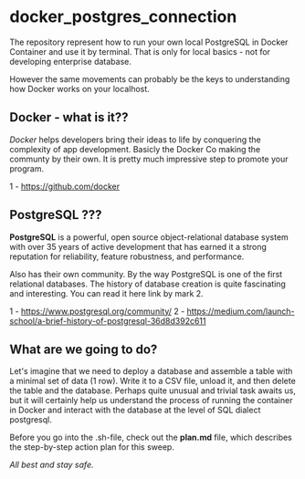 # docker_postgres_connection
The repository represent how to run your own local PostgreSQL in Docker Container and use it by terminal. That is only for local basics - not for developing enterprise database. 

However the same movements can probably be the keys to understanding how Docker works on your localhost. 

## Docker - what is it??

*Docker* helps developers bring their ideas to life by conquering the complexity of app development.
Basicly the Docker Co making the communty by their own. It is pretty much impressive step to promote your program. 

1 - https://github.com/docker

## PostgreSQL ??? 

**PostgreSQL** is a powerful, open source object-relational database system with over 35 years of active development that has earned it a strong reputation for reliability, feature robustness, and performance.

Also has their own community. By the way PostgreSQL is one of the first relational databases. The history of database creation is quite fascinating and interesting. You can read it here link by mark 2.

1 - https://www.postgresql.org/community/
2 - https://medium.com/launch-school/a-brief-history-of-postgresql-36d8d392c611

## What are we going to do? 

Let's imagine that we need to deploy a database and assemble a table with a minimal set of data (1 row). Write it to a CSV file, unload it, and then delete the table and the database. Perhaps quite unusual and trivial task awaits us, but it will certainly help us understand the process of running the container in Docker and interact with the database at the level of SQL dialect postgresql.

Before you go into the .sh-file, check out the **plan.md** file, which describes the step-by-step action plan for this sweep. 

*All best and stay safe.*
